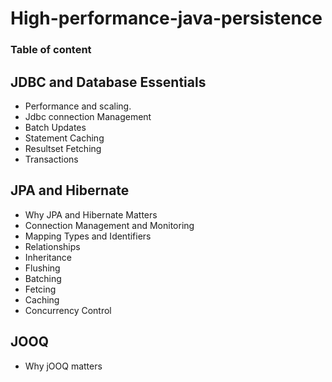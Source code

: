 # High-performance-java-persistence

### Table of content
## JDBC and Database Essentials 
- Performance and scaling.
- Jdbc connection Management
- Batch Updates
- Statement Caching
- Resultset Fetching 
- Transactions
## JPA and Hibernate 
- Why JPA and Hibernate Matters
- Connection Management and Monitoring
- Mapping Types and Identifiers
- Relationships
- Inheritance 
- Flushing
- Batching 
- Fetcing
- Caching 
- Concurrency Control
## JOOQ
- Why jOOQ matters 

